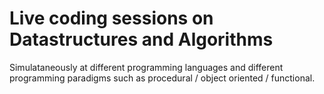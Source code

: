# Live coding sessions on Datastructures and Algorithms
Simulataneously at different programming languages and different programming paradigms such 
as procedural / object oriented / functional. 
